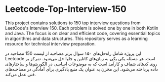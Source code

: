 ﻿# Leetcode-Top-Interview-150
This project contains solutions to 150 top interview questions from LeetCode's Interview 150. Each problem is solved one by one in both Kotlin and Java.
The focus is on clear and efficient code, covering essential topics in algorithms and data structures. 
This repository serves as a learning resource for technical interview preparation.

این پروژه شامل راه‌حل‌های ۱۵۰ سوال برتر مصاحبه از لیست 150 مصاحبه در Leetcode است.
هر مسئله یکی یکی به زبان‌های کاتلین و جاوا حل می‌شود. تمرکز بر روی کدهای شفاف و کارآمد است که به موضوعات اساسی در الگوریتم‌ها و ساختارهای داده پرداخته می‌شود.
این مخزن به عنوان یک منبع یادگیری برای آمادگی در مصاحبه‌های فنی عمل می‌کند.
